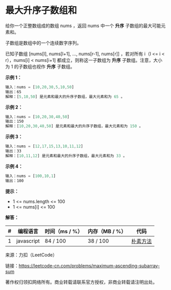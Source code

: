 # 最大升序子数组和

给你一个正整数组成的数组 nums ，返回 nums 中一个 **升序** 子数组的最大可能元素和。

子数组是数组中的一个连续数字序列。

已知子数组 [nums[l], nums[l+1], ..., nums[r-1], nums[r]] ，若对所有 i（l <= i < r），nums[i] < nums[i+1] 都成立，则称这一子数组为 **升序** 子数组。注意，大小为 1 的子数组也视作 **升序** 子数组。

**示例 1：**

``` javascript
输入：nums = [10,20,30,5,10,50]
输出：65
解释：[5,10,50] 是元素和最大的升序子数组，最大元素和为 65 。
```

**示例 2：**

``` javascript
输入：nums = [10,20,30,40,50]
输出：150
解释：[10,20,30,40,50] 是元素和最大的升序子数组，最大元素和为 150 。 
```

**示例 3：**

``` javascript
输入：nums = [12,17,15,13,10,11,12]
输出：33
解释：[10,11,12] 是元素和最大的升序子数组，最大元素和为 33 。 
```

**示例 4：**

``` javascript
输入：nums = [100,10,1]
输出：100
```

**提示：**

- 1 <= nums.length <= 100
- 1 <= nums[i] <= 100

**解答：**

**#**|**编程语言**|**时间（ms / %）**|**内存（MB / %）**|**代码**
--|--|--|--|--
1|javascript|84 / 100|38 / 100|[朴素方法](./javascript/ac_v1.js)

来源：力扣（LeetCode）

链接：https://leetcode-cn.com/problems/maximum-ascending-subarray-sum

著作权归领扣网络所有。商业转载请联系官方授权，非商业转载请注明出处。
